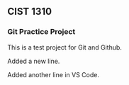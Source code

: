 ## CIST 1310
### Git Practice Project

This is a test project for Git and Github.

Added a new line.

Added another line in VS Code.
